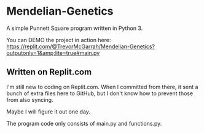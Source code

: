 # Mendelian-Genetics
A simple Punnett Square program written in Python 3.  

You can DEMO the project in action here: 
https://replit.com/@TrevorMcGarrah/Mendelian-Genetics?outputonly=1&amp;lite=true#main.py

## Written on Replit.com
I'm still new to coding on Replit.com.  When I committed from there, it sent a bunch of extra files here to GitHub, but I don't know how to prevent those from also syncing.  

Maybe I will figure it out one day.

The program code only consists of main.py and functions.py.
